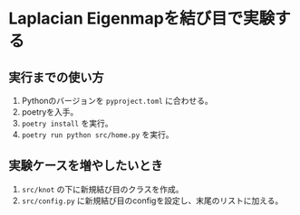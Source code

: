 # Laplacian Eigenmapを結び目で実験する

## 実行までの使い方
1. Pythonのバージョンを `pyproject.toml` に合わせる。
2. poetryを入手。
3. `poetry install` を実行。
4. `poetry run python src/home.py` を実行。

## 実験ケースを増やしたいとき
1. `src/knot` の下に新規結び目のクラスを作成。
2. `src/config.py` に新規結び目のconfigを設定し、末尾のリストに加える。

